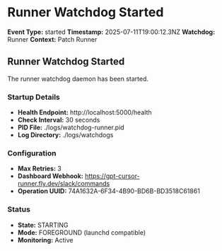 # Runner Watchdog Started

**Event Type:** started
**Timestamp:** 2025-07-11T19:00:12.3NZ
**Watchdog:** Runner
**Context:** Patch Runner


## Runner Watchdog Started

The runner watchdog daemon has been started.

### Startup Details
- **Health Endpoint:** http://localhost:5000/health
- **Check Interval:** 30 seconds
- **PID File:** ./logs/watchdog-runner.pid
- **Log Directory:** ./logs/watchdogs

### Configuration
- **Max Retries:** 3
- **Dashboard Webhook:** https://gpt-cursor-runner.fly.dev/slack/commands
- **Operation UUID:** 74A1632A-6F34-4B90-BD6B-BD3518C61861

### Status
- **State:** STARTING
- **Mode:** FOREGROUND (launchd compatible)
- **Monitoring:** Active


